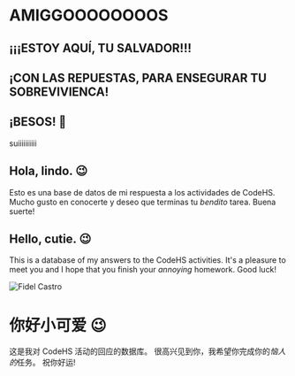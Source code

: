 # AMIGGOOOOOOOOS
## ¡¡¡ESTOY AQUÍ, TU SALVADOR!!!
## ¡CON LAS REPUESTAS, PARA ENSEGURAR TU SOBREVIVIENCA!
## ¡BESOS! 💋

suiiiiiiiiii

## Hola, lindo. 😉
Esto es una base de datos de mi respuesta a los actividades de CodeHS.
Mucho gusto en conocerte y deseo que terminas tu *bendito* tarea.
Buena suerte!

## Hello, cutie. 😉
This is a database of my answers to the CodeHS activities.
It's a pleasure to meet you and I hope that you finish your *annoying* homework.
Good luck!

<img src="https://ichef.bbci.co.uk/news/976/cpsprodpb/090D/production/_92671320_003384846-1.jpg.webp" alt="Fidel Castro"/>

# 你好小可爱 😉
这是我对 CodeHS 活动的回应的数据库。
很高兴见到你，我希望你完成你的*恼人的*任务。
祝你好运!
